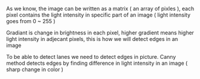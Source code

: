 As we know, the image can be written as a matrix ( an array of pixles ), each pixel contains the light intensity in specific part of an image ( light intensity goes from 0 ~ 255 )

Gradiant is change in brightness in each pixel, higher gradient means higher light intensity in adjecant pixels, this is how we will detect edges in an image

To be able to detect lanes we need to detect edges in picture.
Canny method detects edges by finding difference in light intensity in an image ( sharp change in color )
